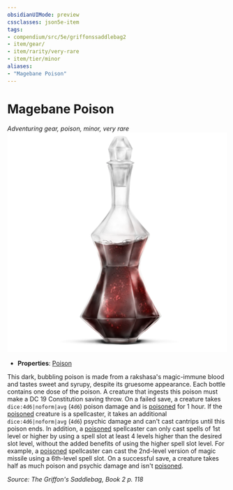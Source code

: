 ```yaml
---
obsidianUIMode: preview
cssclasses: json5e-item
tags:
- compendium/src/5e/griffonssaddlebag2
- item/gear/
- item/rarity/very-rare
- item/tier/minor
aliases: 
- "Magebane Poison"
---
```

# Magebane Poison
*Adventuring gear, poison, minor, very rare*  
![](https://raw.githubusercontent.com/TheGiddyLimit/homebrew-img/main/img/GriffonsSaddlebag2/Items/Magebane-Poison.webp#right)  

- **Properties**: [Poison](/compendium/rules/item-properties.md#Poison)

This dark, bubbling poison is made from a rakshasa's magic-immune blood and tastes sweet and syrupy, despite its gruesome appearance. Each bottle contains one dose of the poison. A creature that ingests this poison must make a DC 19 Constitution saving throw. On a failed save, a creature takes `dice:4d6|noform|avg` (`4d6`) poison damage and is [poisoned](/compendium/rules/conditions.md#Poisoned) for 1 hour. If the [poisoned](/compendium/rules/conditions.md#Poisoned) creature is a spellcaster, it takes an additional `dice:4d6|noform|avg` (`4d6`) psychic damage and can't cast cantrips until this poison ends. In addition, a [poisoned](/compendium/rules/conditions.md#Poisoned) spellcaster can only cast spells of 1st level or higher by using a spell slot at least 4 levels higher than the desired slot level, without the added benefits of using the higher spell slot level. For example, a [poisoned](/compendium/rules/conditions.md#Poisoned) spellcaster can cast the 2nd-level version of magic missile using a 6th-level spell slot. On a successful save, a creature takes half as much poison and psychic damage and isn't [poisoned](/compendium/rules/conditions.md#Poisoned).

*Source: The Griffon's Saddlebag, Book 2 p. 118*